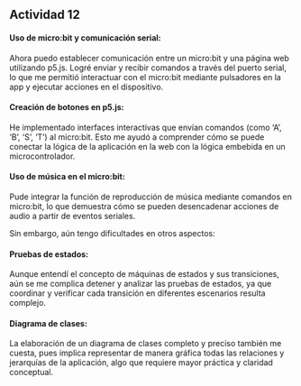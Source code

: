 ## Actividad 12 

#### Uso de micro:bit y comunicación serial:
Ahora puedo establecer comunicación entre un micro:bit y una página web utilizando p5.js. Logré enviar y recibir comandos a través del puerto serial, lo que me permitió interactuar con el micro:bit mediante pulsadores en la app y ejecutar acciones en el dispositivo.

#### Creación de botones en p5.js:
 He implementado interfaces interactivas que envían comandos (como ‘A’, ‘B’, ‘S’, ‘T’) al micro:bit. Esto me ayudó a comprender cómo se puede conectar la lógica de la aplicación en la web con la lógica embebida en un microcontrolador.

#### Uso de música en el micro:bit:
Pude integrar la función de reproducción de música mediante comandos en micro:bit, lo que demuestra cómo se pueden desencadenar acciones de audio a partir de eventos seriales.

Sin embargo, aún tengo dificultades en otros aspectos:

#### Pruebas de estados:
Aunque entendí el concepto de máquinas de estados y sus transiciones, aún se me complica detener y analizar las pruebas de estados, ya que coordinar y verificar cada transición en diferentes escenarios resulta complejo.

#### Diagrama de clases:
La elaboración de un diagrama de clases completo y preciso también me cuesta, pues implica representar de manera gráfica todas las relaciones y jerarquías de la aplicación, algo que requiere mayor práctica y claridad conceptual.
